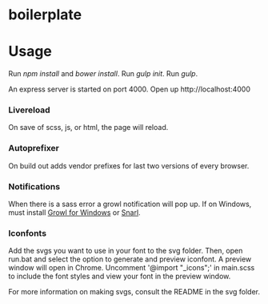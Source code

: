 boilerplate
===========

# Usage
Run _npm install_ and _bower install_. Run _gulp init_. Run _gulp_.

An express server is started on port 4000. Open up http://localhost:4000

### Livereload
On save of scss, js, or html, the page will reload.

### Autoprefixer 
On build out adds vendor prefixes for last two versions of every browser.

### Notifications
When there is a sass error a growl notification will pop up. If on Windows, must install [Growl for Windows](http://www.growlforwindows.com/gfw/) or [Snarl](http://sourceforge.net/projects/snarlwin/).

### Iconfonts
Add the svgs you want to use in your font to the svg folder. Then, open run.bat and select the option to generate and preview iconfont.  A preview window will open in Chrome.  Uncomment '@import "_icons";' in main.scss to include the font styles and view your font in the preview window.

For more information on making svgs, consult the README in the svg folder.

